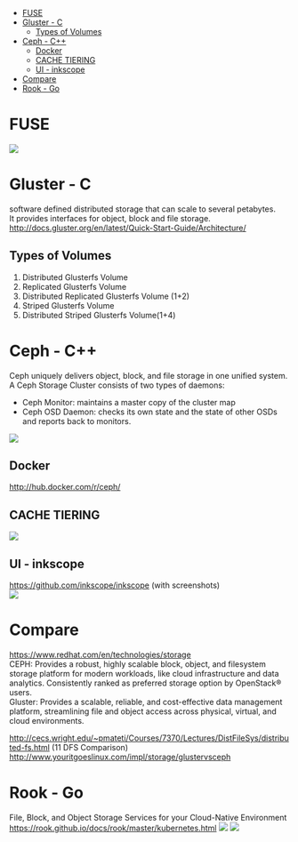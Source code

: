 <!-- TOC -->

- [FUSE](#fuse)
- [Gluster - C](#gluster---c)
    - [Types of Volumes](#types-of-volumes)
- [Ceph - C++](#ceph---c)
    - [Docker](#docker)
    - [CACHE TIERING](#cache-tiering)
    - [UI - inkscope](#ui---inkscope)
- [Compare](#compare)
- [Rook - Go](#rook---go)

<!-- /TOC -->

# FUSE
![](https://cloud.githubusercontent.com/assets/10970993/7412530/67a544ae-ef61-11e4-8979-97dad4031a81.png)

# Gluster - C
software defined distributed storage that can scale to several petabytes.  
It provides interfaces for object, block and file storage.  
http://docs.gluster.org/en/latest/Quick-Start-Guide/Architecture/

## Types of Volumes
1. Distributed Glusterfs Volume
2. Replicated Glusterfs Volume
3. Distributed Replicated Glusterfs Volume (1+2)
4. Striped Glusterfs Volume
5. Distributed Striped Glusterfs Volume(1+4)

# Ceph - C++
Ceph uniquely delivers object, block, and file storage in one unified system.  
A Ceph Storage Cluster consists of two types of daemons:
* Ceph Monitor: maintains a master copy of the cluster map
* Ceph OSD Daemon: checks its own state and the state of other OSDs and reports back to monitors.

![](http://docs.ceph.com/docs/jewel/_images/stack.png)

## Docker
http://hub.docker.com/r/ceph/

## CACHE TIERING
![](http://docs.ceph.com/docs/master/_images/ditaa-2982c5ed3031cac4f9e40545139e51fdb0b33897.png)

## UI - inkscope
https://github.com/inkscope/inkscope (with screenshots)  
![](https://github.com/inkscope/inkscope/raw/master/documentation/inkscope-platform.png)

# Compare
https://www.redhat.com/en/technologies/storage  
CEPH: Provides a robust, highly scalable block, object, and filesystem storage platform for modern workloads, like cloud infrastructure and data analytics. Consistently ranked as preferred storage option by OpenStack® users.  
Gluster: Provides a scalable, reliable, and cost-effective data management platform, streamlining file and object access across physical, virtual, and cloud environments.  

http://cecs.wright.edu/~pmateti/Courses/7370/Lectures/DistFileSys/distributed-fs.html (11 DFS Comparison)  
http://www.youritgoeslinux.com/impl/storage/glustervsceph

# Rook - Go
File, Block, and Object Storage Services for your Cloud-Native Environment  
https://rook.github.io/docs/rook/master/kubernetes.html
![](https://rook.github.io/docs/rook/master/media/rook-architecture.png)
![](https://rook.github.io/docs/rook/master/media/kubernetes.png)